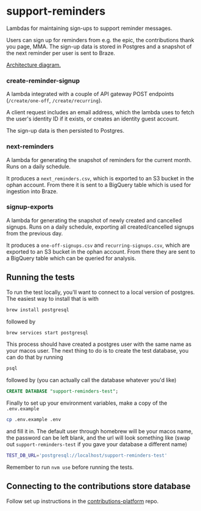# support-reminders

Lambdas for maintaining sign-ups to support reminder messages.

Users can sign up for reminders from e.g. the epic, the contributions thank you page, MMA.
The sign-up data is stored in Postgres and a snapshot of the next reminder per user is sent to Braze.

[Architecture diagram.](https://docs.google.com/drawings/d/18xIEr2VeTMF3H2W_u6lmH7WBJ3KFHIYsB1jurOdBar4/edit)

### create-reminder-signup

A lambda integrated with a couple of API gateway POST endpoints (`/create/one-off`, `/create/recurring`).

A client request includes an email address, which the lambda uses to fetch the user's identity ID if it exists, or creates an identity guest account.

The sign-up data is then persisted to Postgres.

### next-reminders

A lambda for generating the snapshot of reminders for the current month. Runs on a daily schedule.

It produces a `next_reminders.csv`, which is exported to an S3 bucket in the ophan account. From there it is sent to a BigQuery table which is used for ingestion into Braze.

### signup-exports

A lambda for generating the snapshot of newly created and cancelled signups. Runs on a daily schedule, exporting all created/cancelled signups from the previous day.

It produces a `one-off-signups.csv` and `recurring-signups.csv`, which are exported to an S3 bucket in the ophan account. From there they are sent to a BigQuery table which can be queried for analysis.

## Running the tests

To run the test locally, you'll want to connect to a local version of postgres. The easiest way to install that is with

```sh
brew install postgresql
```

followed by

```sh
brew services start postgresql
```

This process should have created a postgres user with the same name as your macos user. The next thing to do is to create the test database, you can do that by running

```sh
psql
```

followed by (you can actually call the database whatever you'd like)

```sql
CREATE DATABASE "support-reminders-test";
```

Finally to set up your environment variables, make a copy of the `.env.example`

```sh
cp .env.example .env
```

and fill it in. The default user through homebrew will be your macos name, the password can be left blank, and the url will look something like (swap out `support-reminders-test` if you gave your database a different name)

```sh
TEST_DB_URL='postgresql://localhost/support-reminders-test'
```

Remember to run `nvm use` before running the tests.

## Connecting to the contributions store database

Follow set up instructions in the [contributions-platform](https://github.com/guardian/contributions-platform/tree/master/contributions-store) repo.
